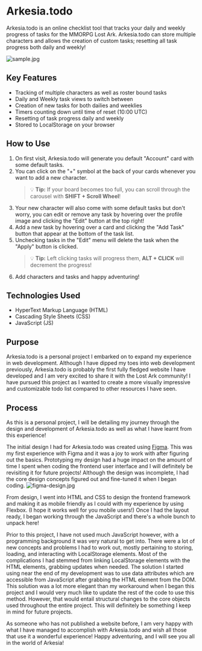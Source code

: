 # Arkesia.todo

Arkesia.todo is an online checklist tool that tracks your daily and weekly progress of tasks for the MMORPG Lost Ark. Arkesia.todo can store multiple characters and allows the creation of custom tasks; resetting all task progress both daily and weekly!

![sample.jpg](https://i.postimg.cc/QNyBNg57/sample.jpg)

## Key Features

- Tracking of multiple characters as well as roster bound tasks
- Daily and Weekly task views to switch between
- Creation of new tasks for both dailies and weeklies
- Timers counting down until time of reset (10:00 UTC)
- Resetting of task progress daily and weekly
- Stored to LocalStorage on your browser

## How to Use

1.  On first visit, Arkesia.todo will generate you default "Account" card with some default tasks.
2.  You can click on the "+" symbol at the back of your cards whenever you want to add a new character.
    > :bulb: **Tip:** If your board becomes too full, you can scroll through the carousel with **SHIFT + Scroll Wheel**!
3.  Your new character will also come with some default tasks but don't worry, you can edit or remove any task by hovering over the profile image and clicking the "Edit" button at the top right!
4.  Add a new task by hovering over a card and clicking the "Add Task" button that appear at the bottom of the task list.
5.  Unchecking tasks in the "Edit" menu will delete the task when the "Apply" button is clicked.
    > :bulb: **Tip:** Left clicking tasks will progress them, **ALT + CLICK** will decrement the progress!
6.  Add characters and tasks and happy adventuring!

## Technologies Used

- HyperText Markup Language (HTML)
- Cascading Style Sheets (CSS)
- JavaScript (JS)

## Purpose

Arkesia.todo is a personal project I embarked on to expand my experience in web development. Although I have dipped my toes into web development previously, Arkesia.todo is probably the first fully fledged website I have developed and I am very excited to share it with the Lost Ark community! I have pursued this project as I wanted to create a more visually impressive and customizable todo list compared to other resources I have seen.

## Process

As this is a personal project, I will be detailing my journey through the design and development of Arkesia.todo as well as what I have learnt from this experience!

The initial design I had for Arkesia.todo was created using [Figma](https://www.figma.com/). This was my first experience with Figma and it was a joy to work with after figuring out the basics. Prototyping my design had a huge impact on the amount of time I spent when coding the frontend user interface and I will definitely be revisiting it for future projects! Although the design was incomplete, I had the core design concepts figured out and fine-tuned it when I began coding.
![figma-design.jpg](https://i.postimg.cc/L9g3MsGN/design.jpg)

From design, I went into HTML and CSS to design the frontend framework and making it as mobile friendly as I could with my experience by using Flexbox. (I hope it works well for you mobile users!) Once I had the layout ready, I began working through the JavaScript and there's a whole bunch to unpack here!

Prior to this project, I have not used much JavaScript however, with a programming background it was very natural to get into. There were a lot of new concepts and problems I had to work out, mostly pertaining to storing, loading, and interacting with LocalStorage elements. Most of the complications I had stemmed from linking LocalStorage elements with the HTML elements, grabbing updates when needed. The solution I started using near the end of my development was to use data attributes which are accessible from JavaScript after grabbing the HTML element from the DOM. This solution was a lot more elegant than my workaround when I began this project and I would very much like to update the rest of the code to use this method. However, that would entail structural changes to the core objects used throughout the entire project. This will definitely be something I keep in mind for future projects.

As someone who has not published a website before, I am very happy with what I have managed to accomplish with Arkesia.todo and wish all those that use it a wonderful experience! Happy adventuring, and I will see you all in the world of Arkesia!
